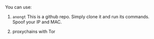 
You can use:

1. `anongt`
	This is a github repo. Simply clone it and run its commands.
	Spoof your IP and MAC.

2. proxychains with Tor